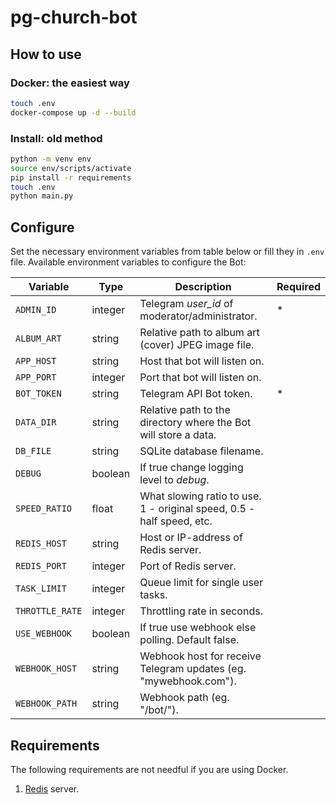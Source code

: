 # pg-church-bot

## How to use

### Docker: the easiest way

```bash
touch .env
docker-compose up -d --build
```

### Install: old method

```bash
python -m venv env
source env/scripts/activate
pip install -r requirements
touch .env
python main.py
```

## Configure

Set the necessary environment variables from table below or fill they in `.env` file. Available environment variables to configure the Bot:

| Variable        | Type    | Description                                                           | Required |
| --------------- | ------- | --------------------------------------------------------------------- | -------- |
| `ADMIN_ID`      | integer | Telegram _user_id_ of moderator/administrator.                        | \*       |
| `ALBUM_ART`     | string  | Relative path to album art (cover) JPEG image file.                   |
| `APP_HOST`      | string  | Host that bot will listen on.                                         |
| `APP_PORT`      | integer | Port that bot will listen on.                                         |
| `BOT_TOKEN`     | string  | Telegram API Bot token.                                               | \*       |
| `DATA_DIR`      | string  | Relative path to the directory where the Bot will store a data.       |
| `DB_FILE`       | string  | SQLite database filename.                                             |
| `DEBUG`         | boolean | If true change logging level to _debug_.                              |
| `SPEED_RATIO`   | float   | What slowing ratio to use. 1 - original speed, 0.5 - half speed, etc. |
| `REDIS_HOST`    | string  | Host or IP-address of Redis server.                                   |
| `REDIS_PORT`    | integer | Port of Redis server.                                                 |
| `TASK_LIMIT`    | integer | Queue limit for single user tasks.                                    |
| `THROTTLE_RATE` | integer | Throttling rate in seconds.                                           |
| `USE_WEBHOOK`   | boolean | If true use webhook else polling. Default false.                      |
| `WEBHOOK_HOST`  | string  | Webhook host for receive Telegram updates (eg. "mywebhook.com").      |
| `WEBHOOK_PATH`  | string  | Webhook path (eg. "/bot/").                                           |

## Requirements

The following requirements are not needful if you are using Docker.

1. [Redis](https://redis.io/) server.